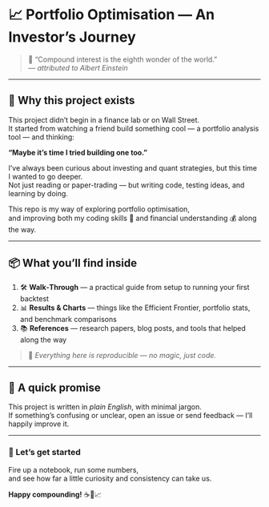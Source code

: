 # 📈 Portfolio Optimisation — An Investor’s Journey

> 💬 “Compound interest is the eighth wonder of the world.”  
> — *attributed to Albert Einstein*

---

## 🌱 Why this project exists

This project didn’t begin in a finance lab or on Wall Street.  
It started from watching a friend build something cool — a portfolio analysis tool — and thinking:

**“Maybe it’s time I tried building one too.”**

I’ve always been curious about investing and quant strategies, but this time I wanted to go deeper.  
Not just reading or paper-trading — but writing code, testing ideas, and learning by doing.

This repo is my way of exploring portfolio optimisation,  
and improving both my coding skills 🧠 and financial understanding 💰 along the way.

---

## 📦 What you’ll find inside

1. 🛠️ **Walk‑Through** — a practical guide from setup to running your first backtest  
2. 📊 **Results & Charts** — things like the Efficient Frontier, portfolio stats, and benchmark comparisons  
3. 📚 **References** — research papers, blog posts, and tools that helped along the way

> 🧪 *Everything here is reproducible — no magic, just code.*

---

## 🤝 A quick promise

This project is written in *plain English*, with minimal jargon.  
If something’s confusing or unclear, open an issue or send feedback — I’ll happily improve it.

---

### 🚀 Let’s get started

Fire up a notebook, run some numbers,  
and see how far a little curiosity and consistency can take us.

**Happy compounding!** ☕📘📈